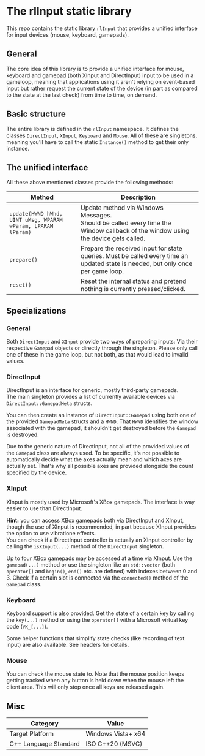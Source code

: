 # The rlInput static library

This repo contains the static library `rlInput` that provides a unified interface for input devices
(mouse, keyboard, gamepads).

## General
The core idea of this library is to provide a unified interface for mouse, keyboard and gamepad
(both XInput and DirectInput) input to be used in a gameloop, meaning that applications using it
aren't relying on event-based input but rather request the current state of the device
(in part as compared to the state at the last check) from time to time, on demand.

## Basic structure
The entire library is defined in the `rlInput` namespace.
It defines the classes `DirectInput`, `XInput`, `Keyboard` and `Mouse`. All of these are singletons,
meaning you'll have to call the static `Instance()` method to get their only instance.

## The unified interface
All these above mentioned classes provide the following methods:

| Method | Description |
|--------|-------------|
| `update(HWND hWnd, UINT uMsg, WPARAM wParam, LPARAM lParam)` | Update method via Windows Messages.<br>Should be called every time the Window callback of the window using the device gets called. |
| `prepare()` | Prepare the received input for state queries. Must be called every time an updated state is needed, but only once per game loop. |
| `reset()` | Reset the internal status and pretend nothing is currently pressed/clicked. |

## Specializations
### General
Both `DirectInput` and `XInput` provide two ways of preparing inputs:
Via their respective `Gamepad` objects or directly through the singleton. Please only call one of
these in the game loop, but not both, as that would lead to invalid values.

### DirectInput
DirectInput is an interface for generic, mostly third-party gamepads.<br>
The main singleton provides a list of currently available devices via `DirectInput::GamepadMeta`
structs.

You can then create an instance of `DirectInput::Gamepad` using both one of the provided
`GamepadMeta` structs and a `HWND`. That `HWND` identifies the window associated with the gamepad,
it shouldn't get destroyed before the `Gamepad` is destroyed.

Due to the generic nature of DirectInput, not all of the provided values of the `Gamepad` class are
always used. To be specific, it's not possible to automatically decide what the axes actually mean
and which axes are actually set. That's why all possible axes are provided alongside the count
specified by the device.


### XInput
XInput is mostly used by Microsoft's XBox gamepads. The interface is way easier to use than
DirectInput.

<b>Hint:</b> you can access XBox gamepads both via DirectInput and XInput, though the use of XInput
is recommended, in part because XInput provides the option to use vibratione effects.<br>
You can check if a DirectInput controller is actually an XInput controller by calling the
`isXInput(...)` method of the `DirectInput` singleton.

Up to four XBox gamepads may be accessed at a time via XInput. Use the `gamepad(...)` method or use
the singleton like an `std::vector` (both `operator[]` and `begin()`, `end()` etc. are defined) with
indexes between 0 and 3. Check if a certain slot is connected via the `connected()` method of the
`Gamepad` class.


### Keyboard
Keyboard support is also provided. Get the state of a certain key by calling the `key(...)` method
or using the `operator[]` with a Microsoft virtual key code (`VK_[...]`).

Some helper functions that simplify state checks (like recording of text input) are also available.
See headers for details.


### Mouse
You can check the mouse state to. Note that the mouse position keeps getting tracked when any button
is held down when the mouse left the client area. This will only stop once all keys are released
again.



## Misc

| Category              | Value                     |
|-----------------------|---------------------------|
| Target Platform       | Windows Vista+ x64        |
| C++ Language Standard | ISO C++20 (MSVC)          |
